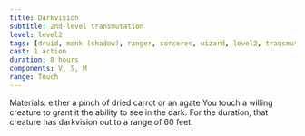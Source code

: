 ```yaml
---
title: Darkvision
subtitle: 2nd-level transmutation
level: level2
tags: [druid, monk (shadow), ranger, sorcerer, wizard, level2, transmutation]
cast: 1 action
duration: 8 hours
components: V, S, M
range: Touch
---
```

Materials: either a pinch of dried carrot or an agate
You touch a willing creature to grant it the ability to see in the dark. For the duration, that creature has darkvision out to a range of 60 feet.